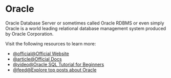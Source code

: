 # Oracle

Oracle Database Server or sometimes called Oracle RDBMS or even simply Oracle is a world leading relational database management system produced by Oracle Corporation.

Visit the following resources to learn more:

- [@official@Official Website](https://www.oracle.com/database/)
- [@article@Official Docs](https://docs.oracle.com/en/database/index.html)
- [@video@Oracle SQL Tutorial for Beginners](https://www.youtube.com/watch?v=ObbNGhcxXJA)
- [@feed@Explore top posts about Oracle](https://app.daily.dev/tags/oracle?ref=roadmapsh)
